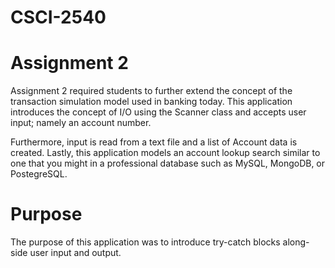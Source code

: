 # CSCI-2540
# Assignment 2
Assignment 2 required students to further extend the concept of the transaction simulation model
used in banking today. This application introduces the concept of I/O using the Scanner class
and accepts user input; namely an account number. 

Furthermore, input is read from a text file and a list of Account data is created. Lastly, this
application models an account lookup search similar to one that you might in a professional database
such as MySQL, MongoDB, or PostegreSQL. 

# Purpose
The purpose of this application was to introduce try-catch blocks along-side user input and output.
